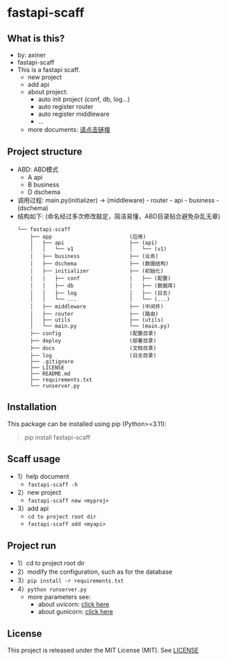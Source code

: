 # fastapi-scaff

## What is this?

- by: axiner
- fastapi-scaff
- This is a fastapi scaff.
    - new project
    - add api
    - about project:
        - auto init project (conf, db, log...)
        - auto register router
        - auto register middleware
        - ...
    - more documents: [请点击链接](https://blog.csdn.net/atpuxiner/article/details/144291336?fromshare=blogdetail&sharetype=blogdetail&sharerId=144291336&sharerefer=PC&sharesource=atpuxiner&sharefrom=from_link)

## Project structure

- ABD: ABD模式
    - A api
    - B business
    - D dschema
- 调用过程: main.py(initializer) -> (middleware) - router - api - business - (dschema)
- 结构如下: (命名经过多次修改敲定，简洁易懂，ABD目录贴合避免杂乱无章)
  ```
  └── fastapi-scaff
      ├── app                         (应用)
      │   ├── api                     ├── (api)
      │   │   └── v1                  │   └── (v1)
      │   ├── business                ├── (业务)
      │   ├── dschema                 ├── (数据结构)
      │   ├── initializer             ├── (初始化)
      │   │   ├── conf                │   ├── (配置)
      │   │   ├── db                  │   ├── (数据库)
      │   │   ├── log                 │   ├── (日志)
      │   │   └── ...                 │   └── (...)
      │   ├── middleware              ├── (中间件)
      │   ├── router                  ├── (路由)
      │   ├── utils                   ├── (utils)
      │   └── main.py                 └── (main.py)
      ├── config                      (配置目录)
      ├── deploy                      (部署目录)
      ├── docs                        (文档目录)
      ├── log                         (日志目录)
      ├── .gitignore
      ├── LICENSE
      ├── README.md
      ├── requirements.txt
      └── runserver.py
  ```

## Installation

This package can be installed using pip (Python>=3.11):
> pip install fastapi-scaff

## Scaff usage

- 1）help document
    - `fastapi-scaff -h`
- 2）new project
    - `fastapi-scaff new <myproj>`
- 3）add api
    - `cd to project root dir`
    - `fastapi-scaff add <myapi>`

## Project run

- 1）cd to project root dir
- 2）modify the configuration, such as for the database
- 3）`pip install -r requirements.txt`
- 4）`python runserver.py`
    - more parameters see:
      - about uvicorn: [click here](https://www.uvicorn.org/)
      - about gunicorn: [click here](https://docs.gunicorn.org/en/stable/)

## License

This project is released under the MIT License (MIT). See [LICENSE](LICENSE)
